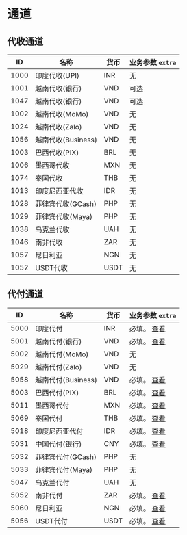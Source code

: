 # 通道

## 代收通道

| ID   | 名称               | 货币 | 业务参数 `extra` |
| ---- | ------------------ | ---- | ---------------- |
| 1000 | 印度代收(UPI)      | INR  | 无               |
| 1001 | 越南代收(银行)     | VND  | 可选             |
| 1047 | 越南代收(银行)     | VND  | 可选             |
| 1002 | 越南代收(MoMo)     | VND  | 无               |
| 1024 | 越南代收(Zalo)     | VND  | 无               |
| 1056 | 越南代收(Business) | VND  | 无               |
| 1003 | 巴西代收(PIX)      | BRL  | 无               |
| 1006 | 墨西哥代收         | MXN  | 无               |
| 1074 | 泰国代收           | THB  | 无               |
| 1013 | 印度尼西亚代收     | IDR  | 无               |
| 1028 | 菲律宾代收(GCash)  | PHP  | 无               |
| 1029 | 菲律宾代收(Maya)   | PHP  | 无               |
| 1038 | 乌克兰代收         | UAH  | 无               |
| 1046 | 南非代收           | ZAR  | 无               |
| 1057 | 尼日利亚           | NGN  | 无               |
| 1052 | USDT代收           | USDT | 无               |

## 代付通道

| ID   | 名称               | 货币 | 业务参数 `extra`                                      |
| ---- | ------------------ | ---- | ----------------------------------------------------- |
| 5000 | 印度代付           | INR  | 必填。 [查看](/zh/reference/india.md#业务参数)        |
| 5001 | 越南代付(银行)     | VND  | 必填。 [查看](/zh/reference/vietnam.md#业务参数)      |
| 5002 | 越南代付(MoMo)     | VND  | 无                                                    |
| 5029 | 越南代付(Zalo)     | VND  | 无                                                    |
| 5058 | 越南代付(Business) | VND  | 必填。 [查看](/zh/reference/vietnam.md#业务参数)      |
| 5003 | 巴西代付(PIX)      | BRL  | 必填。 [查看](/zh/reference/brazil.md#业务参数)       |
| 5011 | 墨西哥代付         | MXN  | 必填。 [查看](/zh/reference/mexico.md#业务参数)       |
| 5069 | 泰国代付           | THB  | 必填。 [查看](/zh/reference/thailand.md#业务参数)     |
| 5018 | 印度尼西亚代付     | IDR  | 必填。 [查看](/zh/reference/indonesia.md#业务参数)    |
| 5031 | 中国代付(银行)     | CNY  | 必填。 [查看](/zh/reference/china.md#业务参数)        |
| 5032 | 菲律宾代付(GCash)  | PHP  | 无                                                    |
| 5033 | 菲律宾代付(Maya)   | PHP  | 无                                                    |
| 5047 | 乌克兰代付         | UAH  | 无                                                    |
| 5052 | 南非代付           | ZAR  | 必填。 [查看](/zh/reference/south-africa.md#业务参数) |
| 5060 | 尼日利亚           | NGN  | 必填。 [查看](/zh/reference/nigeria.md#业务参数)      |
| 5056 | USDT代付           | USDT | 必填。 [查看](/zh/reference/usdt.md#业务参数)         |
